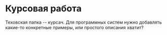 # Курсовая работа
Теховская папка -- курсач. Для программных систем нужно добавлять какие-то конкретные примеры, или простого описания хватит?
